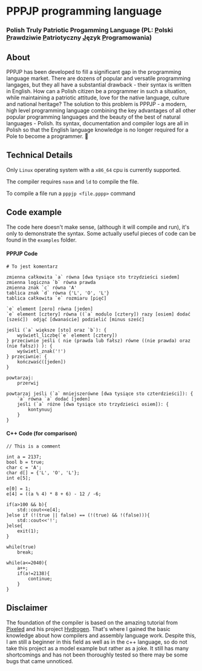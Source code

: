 # PPPJP programming language
### Polish Truly Patriotic Progamming Language (PL: <u>P</u>olski <u>P</u>rawdziwie <u>P</u>atriotyczny <u>J</u>ęzyk <u>P</u>rogramowania)


## About
PPPJP has been developed to fill a significant gap in the programming language market. There are dozens of popular and versatile programming langages, but they all have a substantial drawback - their syntax is written in English. How can a Polish citizen be a programmer in such a situation, while maintaining a patriotic attitude, love for the native language, culture and national heritage? The solution to this problem is PPPJP - a modern, high level programming language combining the key advantages of all other popular programming languages and the beauty of the best of natural languages - Polish. Its syntax, documentation and compiler logs are all in Polish so that the English language knowledge is no longer required for a Pole to become a programmer. 🫡

## Technical Details
Only `Linux` operating system with a `x86_64` cpu is currently supported.

The compiler requires `nasm` and `ld` to compile the file.

To compile a file run a `pppjp <file.pppp>` command

## Code example
The code here doesn't make sense, (although it will compile and run), it's only to demonstrate the syntax. Some actually useful pieces of code can be found in the `examples` folder.
#### PPPJP Code
```
# To jest komentarz

zmienna całkowita `a` równa [dwa tysiące sto trzydzieści siedem]
zmienna logiczna `b` równa prawda
zmienna znak `c` równa 'A'
tablica znak `d` równa {'L', 'O', 'L'}
tablica całkowita `e` rozmiaru [pięć]

`e` element [zero] równa [jeden]
`e` element [cztery] równa ((`a` modulo [cztery]) razy [osiem] dodać [sześć])  odjąć [dwanaście] podzielić [minus sześć]

jeśli (`a` większe [sto] oraz `b`): {
	wyświetl_liczbę(`e` element [cztery])
} przeciwnie jeśli ( nie (prawda lub fałsz) równe ((nie prawda) oraz (nie fałsz)) ): {
	wyświetl_znak('!')
} przeciwnie: {
	kończwaść([jeden])
}

powtarzaj:
	przerwij

powtarzaj jeśli (`a` mniejszerówne [dwa tysiące sto czterdzieści]): {
    `a` równa `a` dodać [jeden]
	jeśli (`a` różne [dwa tysiące sto trzydzieści osiem]): {
		kontynuuj
	}
}
```

#### C++ Code (for comparison)
```
// This is a comment

int a = 2137;
bool b = true;
char c = 'A';
char d[] = {'L', 'O', 'L'};
int e[5];

e[0] = 1;
e[4] = ((a % 4) * 8 + 6) - 12 / -6; 

if(a>100 && b){
	std::cout<<e[4];
}else if (!(true || false) == (!(true) && !(false))){
	std::cout<<'!';
}else{
	exit(1);
}

while(true)
	break;

while(a<=2040){
    a++;
	if(a!=2138){
		continue;
	}
}
```


## Disclaimer
The foundation of the compiler is based on the amazing tutorial from [Pixeled](https://www.youtube.com/playlist?list=PLUDlas_Zy_qC7c5tCgTMYq2idyyT241qs) and his project [Hydrogen](https://github.com/orosmatthew/hydrogen-cpp). That's where I gained the basic knowledge about how compilers and assembly language work. Despite this, I am still a beginner in this field as well as in the c++ language, so do not take this project as a model example but rather as a joke. It still has many shortcomings and has not been thoroughly tested so there may be some bugs that came unnoticed.